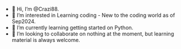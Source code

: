 - 👋 Hi, I’m @Crazi88.
- 👀 I’m interested in Learning coding - New to the coding world as of Sep2024.
- 🌱 I’m currently learning getting started on Python.
- 💞️ I’m looking to collaborate on nothing at the moment, but learning material is always welcome.
<!---
Crazi88/Crazi88 is a ✨ special ✨ repository because its `README.md` (this file) appears on your GitHub profile.
You can click the Preview link to take a look at your changes.
--->
